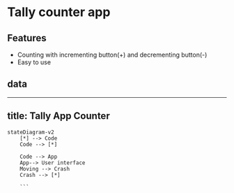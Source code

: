 # Tally counter app

## Features
- Counting with incrementing button(+) and decrementing button(-)
- Easy to use 

## data
---
title: Tally App Counter
---
```
stateDiagram-v2
    [*] --> Code
    Code --> [*]

    Code --> App
    App--> User interface
    Moving --> Crash
    Crash --> [*]

    ```